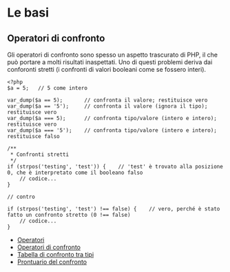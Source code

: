Le basi
=======

Operatori di confronto
----------------------

Gli operatori di confronto sono spesso un aspetto trascurato di PHP, il che può portare a molti risultati inaspettati. Uno di questi problemi deriva dai conforonti stretti (i confronti di valori booleani come se fossero interi).

    <?php
    $a = 5;   // 5 come intero
    
    var_dump($a == 5);       // confronta il valore; restituisce vero
    var_dump($a == '5');     // confronta il valore (ignora il tipo); restituisce vero
    var_dump($a === 5);      // confronta tipo/valore (intero e intero); restituisce vero
    var_dump($a === '5');    // confronta tipo/valore (intero e intero); restituisce falso
    
    /**
     * Confronti stretti
     */
    if (strpos('testing', 'test')) {    // 'test' è trovato alla posizione 0, che è interpretato come il booleano falso
        // codice...
    }
    
    // contro
    
    if (strpos('testing', 'test') !== false) {    // vero, perché è stato fatto un confronto stretto (0 !== false)
        // codice...
    }

*   [Operatori](http://www.php.net/manual/en/language.operators.php)
*   [Operatori di confronto](http://php.net/language.operators.comparison)
*   [Tabella di confronto tra tipi](http://php.net/types.comparisons)
*   [Prontuario del confronto](http://phpcheatsheets.com/index.php?page=compare)
